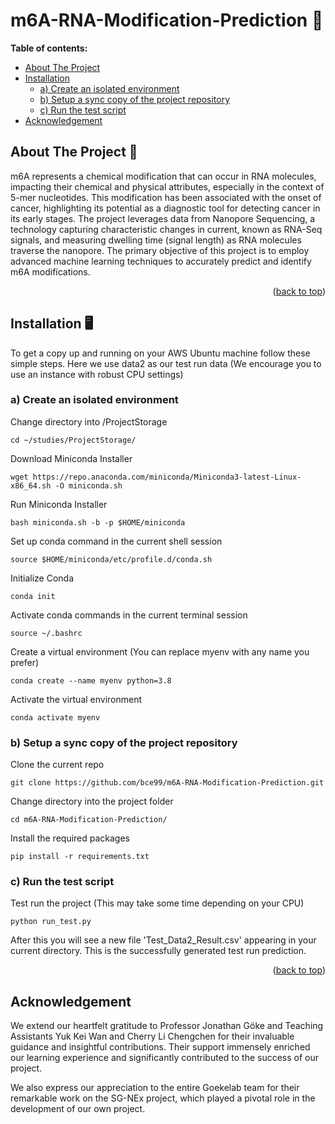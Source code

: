 <a name="readme-top"></a>

# m6A-RNA-Modification-Prediction :dna:

**Table of contents:**
- [About The Project](#about-the-project)
- [Installation](#installation)
  - [a) Create an isolated environment](#a-create-an-isolated-environment)
  - [b) Setup a sync copy of the project repository](#b-setup-a-sync-copy-of-the-project-repository)
  - [c) Run the test script](#c-run-the-test-script)
- [Acknowledgement](#acknowledgement)



## About The Project :page_with_curl:

m6A represents a chemical modification that can occur in RNA molecules, impacting their chemical and physical attributes, especially in the context of 5-mer nucleotides. This modification has been associated with the onset of cancer, highlighting its potential as a diagnostic tool for detecting cancer in its early stages. The project leverages data from Nanopore Sequencing, a technology capturing characteristic changes in current, known as RNA-Seq signals, and measuring dwelling time (signal length) as RNA molecules traverse the nanopore. The primary objective of this project is to employ advanced machine learning techniques to accurately predict and identify m6A modifications.


<p align="right">(<a href="#readme-top">back to top</a>)</p>


## Installation :desktop_computer:

To get a copy up and running on your AWS Ubuntu machine follow these simple steps. Here we use data2 as our test run data (We encourage you to use an instance with robust CPU settings)


### a) Create an isolated environment

Change directory into /ProjectStorage

```
cd ~/studies/ProjectStorage/
```

Download Miniconda Installer

```
wget https://repo.anaconda.com/miniconda/Miniconda3-latest-Linux-x86_64.sh -O miniconda.sh
```

Run Miniconda Installer

```
bash miniconda.sh -b -p $HOME/miniconda
```

Set up conda command in the current shell session

```
source $HOME/miniconda/etc/profile.d/conda.sh
```

Initialize Conda

```
conda init
```

Activate conda commands in the current terminal session

```
source ~/.bashrc
```

Create a virtual environment (You can replace myenv with any name you prefer)

```
conda create --name myenv python=3.8
```

Activate the virtual environment

```
conda activate myenv
```
### b) Setup a sync copy of the project repository

Clone the current repo

```
git clone https://github.com/bce99/m6A-RNA-Modification-Prediction.git
```

Change directory into the project folder

```
cd m6A-RNA-Modification-Prediction/
```

Install the required packages

```
pip install -r requirements.txt
```
### c) Run the test script

Test run the project (This may take some time depending on your CPU)

```
python run_test.py
```

After this you will see a new file 'Test_Data2_Result.csv' appearing in your current directory. This is the successfully generated test run prediction.

<p align="right">(<a href="#readme-top">back to top</a>)</p>

## Acknowledgement

We extend our heartfelt gratitude to Professor Jonathan Göke and Teaching Assistants Yuk Kei Wan and Cherry Li Chengchen for their invaluable guidance and insightful contributions. Their support immensely enriched our learning experience and significantly contributed to the success of our project.

We also express our appreciation to the entire Goekelab team for their remarkable work on the SG-NEx project, which played a pivotal role in the development of our own project.
